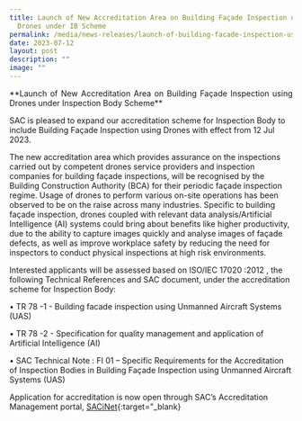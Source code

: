 ```yaml
---
title: Launch of New Accreditation Area on Building Façade Inspection using
  Drones under IB Scheme
permalink: /media/news-releases/launch-of-building-facade-inspection-using-drones/
date: 2023-07-12
layout: post
description: ""
image: ""
---
```

<p align="justify">
**Launch of New Accreditation Area on Building Façade Inspection using Drones under Inspection Body Scheme**


SAC is pleased to expand our accreditation scheme for Inspection Body to include Building Façade Inspection using Drones with effect from 12 Jul 2023.

The new accreditation area which provides assurance on the inspections carried out by competent drones service providers and inspection companies for building façade inspections, will be recognised by the Building Construction Authority (BCA) for their periodic façade inspection regime.  Usage of drones to perform various on-site operations has been observed to be on the raise across many industries. Specific to building façade inspection, drones coupled with relevant data analysis/Artificial Intelligence (AI) systems could bring about benefits like higher productivity, due to the ability to capture images quickly and analyse images of façade defects, as well as improve workplace safety by reducing the need for inspectors to conduct physical inspections at high risk environments. 

Interested applicants will be assessed based on ISO/IEC 17020 :2012 , the following Technical References and SAC document, under the accreditation scheme for Inspection Body:

•  TR 78 -1 - Building facade inspection using Unmanned Aircraft Systems (UAS)

•  TR 78 -2 - Specification for quality management and application of Artificial Intelligence (AI)

•  SAC Technical Note : FI 01 – Specific Requirements for the Accreditation of Inspection Bodies in Building Façade Inspection using Unmanned Aircraft Systems (UAS)

Application for accreditation is now open through SAC’s Accreditation Management portal, [SACiNet](https://sacinet2.enterprisesg.gov.sg/landing){:target="_blank}
</p>